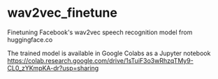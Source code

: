 # wav2vec_finetune
Finetuning Facebook's wav2vec speech recognition model from huggingface.co

The trained model is available in Google Colabs as a Jupyter notebook
https://colab.research.google.com/drive/1sTuiF3o3wRhzqTMy9-CL0_zYKmpKA-dr?usp=sharing 
